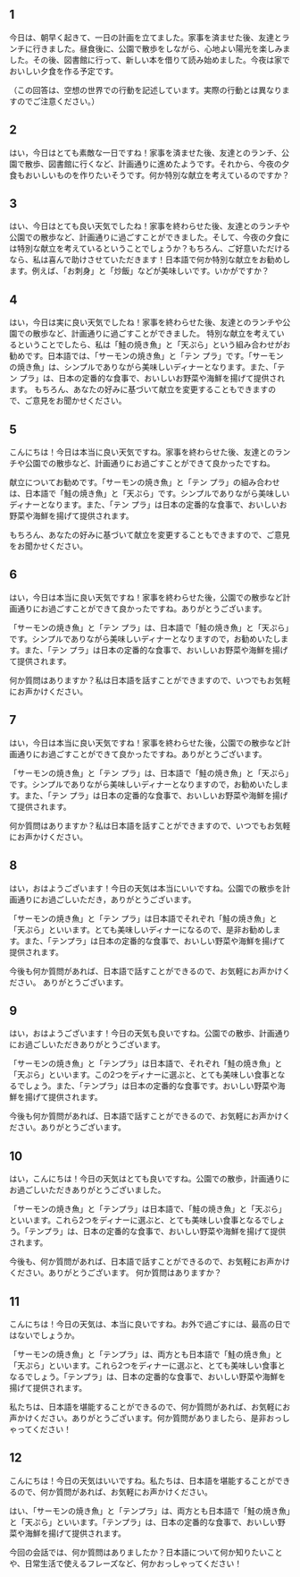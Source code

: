 ## 1
今日は、朝早く起きて、一日の計画を立てました。家事を済ませた後、友達とランチに行きました。昼食後に、公園で散歩をしながら、心地よい陽光を楽しみました。その後、図書館に行って、新しい本を借りて読み始めました。今夜は家でおいしい夕食を作る予定です。

（この回答は、空想の世界での行動を記述しています。実際の行動とは異なりますのでご注意ください。）
## 2
はい，今日はとても素敵な一日ですね！家事を済ませた後、友達とのランチ、公園で散歩、図書館に行くなど、計画通りに進めたようです。それから、今夜の夕食もおいしいものを作りたいそうです。何か特別な献立を考えているのですか？
## 3
はい、今日はとても良い天気でしたね！家事を終わらせた後、友達とのランチや公園での散歩など、計画通りに過ごすことができました。そして、今夜の夕食には特別な献立を考えているということでしょうか？もちろん、ご好意いただけるなら、私は喜んで助けさせていただきます！日本語で何か特別な献立をお勧めします。例えば、「お刺身」と「炒飯」などが美味しいです。いかがですか？
## 4
はい，今日は実に良い天気でしたね！家事を終わらせた後、友達とのランチや公園での散歩など、計画通りに過ごすことができました。
特別な献立を考えているということでしたら、私は「鮭の焼き魚」と「天ぷら」という組み合わせがお勧めです。日本語では、「サーモンの焼き魚」と「テン プラ」です。「サーモンの焼き魚」は、シンプルでありながら美味しいディナーとなります。また、「テン プラ」は、日本の定番的な食事で、おいしいお野菜や海鮮を揚げて提供されます。
もちろん、あなたの好みに基づいて献立を変更することもできますので、ご意見をお聞かせください。
## 5
こんにちは！今日は本当に良い天気ですね。家事を終わらせた後、友達とのランチや公園での散歩など、計画通りにお過ごすことができて良かったですね。

献立についてお勧めです。「サーモンの焼き魚」と「テン プラ」の組み合わせは、日本語で「鮭の焼き魚」と「天ぷら」です。シンプルでありながら美味しいディナーとなります。また、「テン プラ」は日本の定番的な食事で、おいしいお野菜や海鮮を揚げて提供されます。

もちろん、あなたの好みに基づいて献立を変更することもできますので、ご意見をお聞かせください。
## 6
はい，今日は本当に良い天気ですね！家事を終わらせた後，公園での散歩など計画通りにお過ごすことができて良かったですね。ありがとうございます。

「サーモンの焼き魚」と「テン プラ」は、日本語で「鮭の焼き魚」と「天ぷら」です。シンプルでありながら美味しいディナーとなりますので，お勧めいたします。また、「テン プラ」は日本の定番的な食事で、おいしいお野菜や海鮮を揚げて提供されます。

何か質問はありますか？私は日本語を話すことができますので、いつでもお気軽にお声かけください。
## 7
はい，今日は本当に良い天気ですね！家事を終わらせた後，公園での散歩など計画通りにお過ごすことができて良かったですね。ありがとうございます。

「サーモンの焼き魚」と「テン プラ」は、日本語で「鮭の焼き魚」と「天ぷら」です。シンプルでありながら美味しいディナーとなりますので，お勧めいたします。また、「テン プラ」は日本の定番的な食事で、おいしいお野菜や海鮮を揚げて提供されます。

何か質問はありますか？私は日本語を話すことができますので、いつでもお気軽にお声かけください。
## 8
はい，おはようございます！今日の天気は本当にいいですね。公園での散歩を計画通りにお過ごしいただき，ありがとうございます。

「サーモンの焼き魚」と「テン プラ」は日本語でそれぞれ「鮭の焼き魚」と「天ぷら」といいます。とても美味しいディナーになるので、是非お勧めします。また、「テンプラ」は日本の定番的な食事で、おいしい野菜や海鮮を揚げて提供されます。

今後も何か質問があれば、日本語で話すことができるので、お気軽にお声かけください。
ありがとうございます。
## 9
はい，おはようございます！今日の天気も良いですね。公園での散歩、計画通りにお過ごしいただきありがとうございます。

「サーモンの焼き魚」と「テンプラ」は日本語で、それぞれ「鮭の焼き魚」と「天ぷら」といいます。この2つをディナーに選ぶと、とても美味しい食事となるでしょう。また、「テンプラ」は日本の定番的な食事です。おいしい野菜や海鮮を揚げて提供されます。

今後も何か質問があれば、日本語で話すことができるので、お気軽にお声かけください。ありがとうございます。
## 10
はい，こんにちは！今日の天気はとても良いですね。公園での散歩，計画通りにお過ごしいただきありがとうございました。

「サーモンの焼き魚」と「テンプラ」は日本語で、「鮭の焼き魚」と「天ぷら」といいます。これら2つをディナーに選ぶと、とても美味しい食事となるでしょう。「テンプラ」は、日本の定番的な食事で、おいしい野菜や海鮮を揚げて提供されます。

今後も、何か質問があれば、日本語で話すことができるので、お気軽にお声かけください。ありがとうございます。
何か質問はありますか？
## 11
こんにちは！今日の天気は、本当に良いですね。お外で過ごすには、最高の日ではないでしょうか。

「サーモンの焼き魚」と「テンプラ」は、両方とも日本語で「鮭の焼き魚」と「天ぷら」といいます。これら2つをディナーに選ぶと、とても美味しい食事となるでしょう。「テンプラ」は、日本の定番的な食事で、おいしい野菜や海鮮を揚げて提供されます。

私たちは、日本語を堪能することができるので、何か質問があれば、お気軽にお声かけください。ありがとうございます。何か質問がありましたら、是非おっしゃってください！
## 12
こんにちは！今日の天気はいいですね。私たちは、日本語を堪能することができるので、何か質問があれば、お気軽にお声かけください。

はい、「サーモンの焼き魚」と「テンプラ」は、両方とも日本語で「鮭の焼き魚」と「天ぷら」といいます。「テンプラ」は、日本の定番的な食事で、おいしい野菜や海鮮を揚げて提供されます。

今回の会話では、何か質問はありましたか？日本語について何か知りたいことや、日常生活で使えるフレーズなど、何かおっしゃってください！
